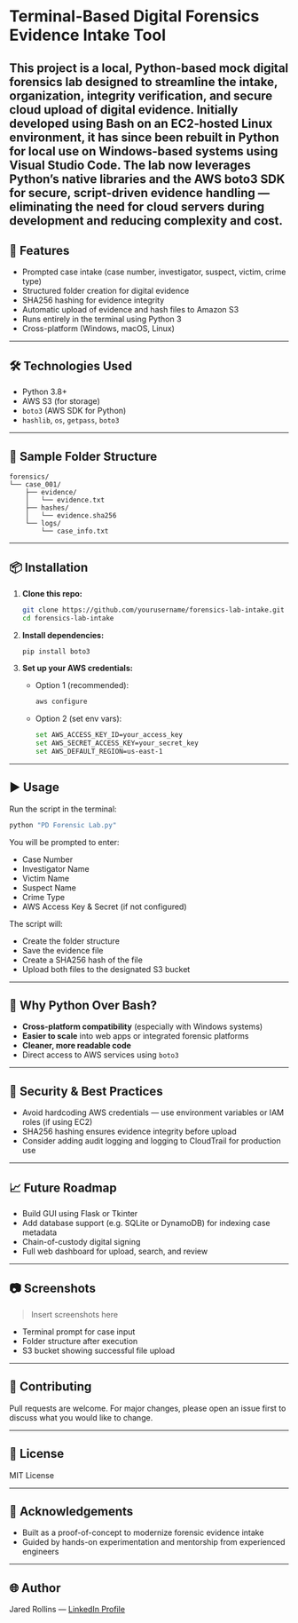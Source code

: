 # Terminal-Based Digital Forensics Evidence Intake Tool

This project is a local, Python-based mock digital forensics lab designed to streamline the intake, organization, integrity verification, and secure cloud upload of digital evidence. Initially developed using Bash on an EC2-hosted Linux environment, it has since been rebuilt in Python for local use on Windows-based systems using Visual Studio Code. The lab now leverages Python’s native libraries and the AWS boto3 SDK for secure, script-driven evidence handling — eliminating the need for cloud servers during development and reducing complexity and cost.
---

## 🚀 Features

- Prompted case intake (case number, investigator, suspect, victim, crime type)
- Structured folder creation for digital evidence
- SHA256 hashing for evidence integrity
- Automatic upload of evidence and hash files to Amazon S3
- Runs entirely in the terminal using Python 3
- Cross-platform (Windows, macOS, Linux)

---

## 🛠️ Technologies Used

- Python 3.8+
- AWS S3 (for storage)
- `boto3` (AWS SDK for Python)
- `hashlib`, `os`, `getpass`, `boto3`

---

## 🧪 Sample Folder Structure

```
forensics/
└── case_001/
    ├── evidence/
    │   └── evidence.txt
    ├── hashes/
    │   └── evidence.sha256
    └── logs/
        └── case_info.txt
```

---

## 📦 Installation

1. **Clone this repo:**
   ```bash
   git clone https://github.com/yourusername/forensics-lab-intake.git
   cd forensics-lab-intake
   ```

2. **Install dependencies:**
   ```bash
   pip install boto3
   ```

3. **Set up your AWS credentials:**
   - Option 1 (recommended):
     ```bash
     aws configure
     ```
   - Option 2 (set env vars):
     ```bash
     set AWS_ACCESS_KEY_ID=your_access_key
     set AWS_SECRET_ACCESS_KEY=your_secret_key
     set AWS_DEFAULT_REGION=us-east-1
     ```

---

## ▶️ Usage

Run the script in the terminal:

```bash
python "PD Forensic Lab.py"
```

You will be prompted to enter:
- Case Number
- Investigator Name
- Victim Name
- Suspect Name
- Crime Type
- AWS Access Key & Secret (if not configured)

The script will:
- Create the folder structure
- Save the evidence file
- Create a SHA256 hash of the file
- Upload both files to the designated S3 bucket

---

## 🧠 Why Python Over Bash?

- **Cross-platform compatibility** (especially with Windows systems)
- **Easier to scale** into web apps or integrated forensic platforms
- **Cleaner, more readable code**
- Direct access to AWS services using `boto3`

---

## 🔐 Security & Best Practices

- Avoid hardcoding AWS credentials — use environment variables or IAM roles (if using EC2)
- SHA256 hashing ensures evidence integrity before upload
- Consider adding audit logging and logging to CloudTrail for production use

---

## 📈 Future Roadmap

- Build GUI using Flask or Tkinter
- Add database support (e.g. SQLite or DynamoDB) for indexing case metadata
- Chain-of-custody digital signing
- Full web dashboard for upload, search, and review

---

## 📷 Screenshots

> Insert screenshots here

- Terminal prompt for case input
- Folder structure after execution
- S3 bucket showing successful file upload

---

## 🤝 Contributing

Pull requests are welcome. For major changes, please open an issue first to discuss what you would like to change.

---

## 📄 License

MIT License

---

## 🙏 Acknowledgements

- Built as a proof-of-concept to modernize forensic evidence intake
- Guided by hands-on experimentation and mentorship from experienced engineers

---

## 🌐 Author

Jared Rollins — [LinkedIn Profile](https://www.linkedin.com/in/jared-r-71b71a233/)
